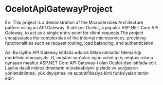 # OcelotApiGatewayProject
En:
This project is a demonstration of the Microservices Architecture pattern using an API Gateway. It utilizes Ocelot, a popular ASP.NET Core API Gateway, to act as a single entry point for client requests.The project encapsulates the complexities of the internal microservices, providing functionalities such as request routing, load balancing, and authentication.

Az:
Bu layihə API Gateway istifadə edərək Mikroxidmətlər Memarlığı modelinin nümayişidir. O, müştəri sorğuları üçün vahid giriş nöqtəsi rolunu oynayan məşhur ASP.NET Core API Gateway-i olan Ocelot-dan istifadə edir. Layihə daxili mikroxidmətlərin mürəkkəbliyini gizlədir və sorğuların yönləndirilməsi, yük dəyişməsi və autentifikasiya kimi funksiyaları təmin edir.
